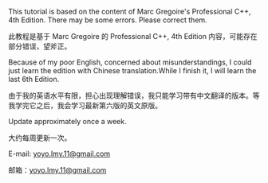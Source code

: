 This tutorial is based on the content of Marc Gregoire's Professional C++, 4th Edition. There may be some errors. Please correct them.

此教程是基于 Marc Gregoire 的 Professional C++, 4th Edition 内容，可能存在部分错误，望斧正。

Because of my poor English, concerned about misunderstandings, I could just learn the edition with Chinese translation.While I finish it, I will learn the last 6th Edition.

由于我的英语水平有限，担心出现理解错误，我只能学习带有中文翻译的版本。等我学完它之后，我会学习最新第六版的英文原版。

Update approximately once a week.

大约每周更新一次。

E-mail: yoyo.lmy.11@gmail.com

邮箱：yoyo.lmy.11@gmail.com
